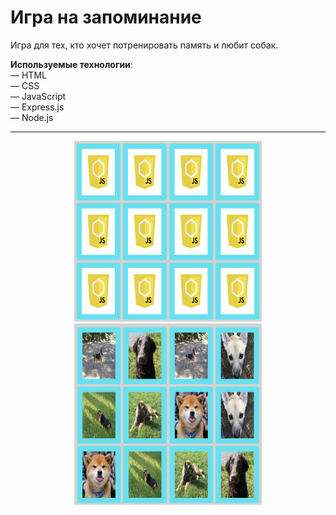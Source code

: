 <h1>Игра на запоминание</h1>

Игра для тех, кто хочет потренировать память и любит собак. <br>

<strong>Используемые технологии</strong>: <br>
— HTML<br>
— CSS<br>
— JavaScript<br>
— Express.js<br>
— Node.js<br>

<hr>

<p align="center">
  
  <img src="public/images/game-concentration-back.png" width="300" margin='30px' alt="Back">
  <img src="public/images/game-concentration.png" width="300" alt="Front">
</p>

